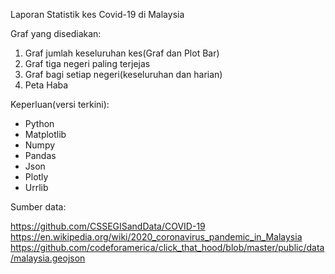 Laporan Statistik kes Covid-19 di Malaysia

Graf yang disediakan:
1. Graf jumlah keseluruhan kes(Graf dan Plot Bar)
2. Graf tiga negeri paling terjejas
3. Graf bagi setiap negeri(keseluruhan dan harian)
4. Peta Haba

Keperluan(versi terkini):
- Python
- Matplotlib
- Numpy
- Pandas
- Json
- Plotly
- Urrlib

Sumber data:

https://github.com/CSSEGISandData/COVID-19
https://en.wikipedia.org/wiki/2020_coronavirus_pandemic_in_Malaysia
https://github.com/codeforamerica/click_that_hood/blob/master/public/data/malaysia.geojson
